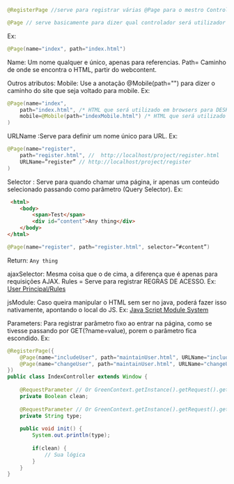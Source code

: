 ```java
@RegisterPage //serve para registrar várias @Page para o mestro Controlador.
```
```java
@Page // serve basicamente para dizer qual controlador será utilizador para a página registrada.
```
Ex:
```java
@Page(name="index", path="index.html")
```
Name: Um nome qualquer e único, apenas para referencias.
Path= Caminho de onde se encontra o HTML, partir do webcontent.

Outros atributos:
Mobile: Use a anotação @Mobile(path="") para dizer o caminho do site que seja voltado para mobile.
Ex:
```java
@Page(name="index",
	path="index.html", /* HTML que será utilizado em browsers para DESKTOP */
	mobile=@Mobile(path="indexMobile.html") /* HTML que será utilizado em browsers para MOBILE */
)
```

URLName :Serve para definir um nome único para  URL.
Ex:

```java
@Page(name="register",
	path="register.html", //  http://localhost/project/register.html
	URLName=”register” // http://localhost/project/register
)
```
Selector : Serve para quando chamar uma página, ir apenas um conteúdo selecionado passando como parâmetro (Query Selector).
Ex:
```html
 <html>
	<body>
		<span>Test</span>
		<div id=”content”>Any thing</div>
	</body>
</html>
```
```java
@Page(name="register", path="register.html", selector=”#content”)
```

Return: ```Any thing```

ajaxSelector: Mesma coisa que o de cima, a diferença que é apenas para requisições AJAX.
Rules = Serve para registrar REGRAS DE ACESSO.
Ex: [User Principal/Rules](../samples/userPrincipalRules.md)  

jsModule: Caso queira manipular o HTML sem ser no java, poderá fazer isso nativamente, apontando o local do  JS.
Ex: [Java Script Module System](../samples/javaScriptModuleSystem.md)  

Parameters: Para registrar parâmetro fixo ao entrar na página, como se tivesse passando por GET(?name=value), porem o parâmetro fica escondido.
Ex: 
```java
@RegisterPage({
	@Page(name="includeUser", path="maintainUser.html", URLName="includeUser", parameters={@PageParameter(name="clean", value="true"), @PageParameter(name="type", value="include")}),
	@Page(name="changeUser", path="maintainUser.html", URLName="changeUser", parameters={@PageParameter(name="clean", value="false"), @PageParameter(name="type", value="change")})
})
public class IndexController extends Window {
	
	@RequestParameter // Or GreenContext.getInstance().getRequest().getParameter("clean")
	private Boolean clean;
	
	@RequestParameter // Or GreenContext.getInstance().getRequest().getParameter("type")
	private String type;
	
    public void init() {
    	System.out.println(type);
    	
    	if(clean) {
    		// Sua lógica
    	}
    }
}
```
